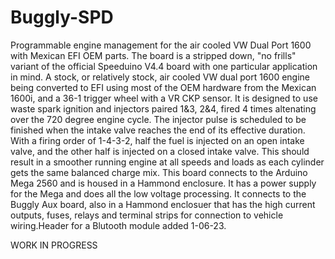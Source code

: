 # Buggly-SPD
Programmable engine management for the air cooled VW Dual Port 1600 with Mexican EFI OEM parts. The board is a stripped down, "no frills" variant of the official Speeduino V4.4 board with one particular application in mind. A stock, or relatively stock, air cooled VW dual port 1600 engine being converted to EFI using most of the OEM hardware from the Mexican 1600i, and a 36-1 trigger wheel with a VR CKP sensor. It is designed to use waste spark ignition and injectors paired 1&3, 2&4, fired 4 times altenating over the 720 degree engine cycle. The injector pulse is scheduled to be finished when the intake valve reaches the end of its effective duration. With a firing order of 1-4-3-2, half the fuel is injected on an open intake valve, and the other half is injected on a closed intake valve. This should result in a smoother running engine at all speeds and loads as each cylinder gets the same balanced charge mix. This board connects to the Arduino Mega 2560 and is housed in a Hammond enclosure. It has a power supply for the Mega and does all the low voltage processing. It connects to the Buggly Aux board, also in a Hammond enclosuer that has the high current outputs, fuses, relays and terminal strips for connection to vehicle wiring.Header for a Blutooth module added 1-06-23.

  WORK IN PROGRESS
